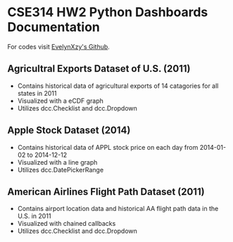 # CSE314 HW2 Python Dashboards Documentation

For codes visit [EvelynXzy's Github](https://github.com/EvelynXZY/First-Python-Dashboard).

## Agricultral Exports Dataset of U.S. (2011)

* Contains historical data of agricultural exports of 14 catagories for all states in 2011
* Visualized with a eCDF graph
* Utilizes dcc.Checklist and dcc.Dropdown


## Apple Stock Dataset (2014)

* Contains historical data of APPL stock price on each day from 2014-01-02 to 2014-12-12
* Visualized with a line graph
* Utilizes dcc.DatePickerRange

## American Airlines Flight Path Dataset (2011)

* Contains airport location data and historical AA flight path data in the U.S. in 2011
* Visualized with chained callbacks
* Utilizes dcc.Checklist and dcc.Dropdown